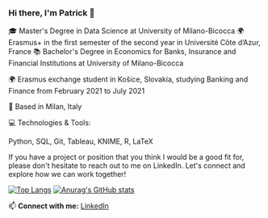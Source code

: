 ### Hi there, I'm Patrick 👋





🎓 Master's Degree in Data Science at University of Milano-Bicocca
🌍  Erasmus+ in the first semester of the second year in Université Côte d’Azur, France
📚 Bachelor's Degree in Economics for Banks, Insurance and Financial Institutions at University of  Milano-Bicocca

🌍 Erasmus exchange student in Košice, Slovakia, studying Banking and Finance from February 2021 to July 2021

📍 Based in Milan, Italy


💻 Technologies & Tools:

Python, SQL, Git, Tableau, KNIME, R, LaTeX





If you have a project or position that you think I would be a good fit for, please don't hesitate to reach out to me on LinkedIn.
Let's connect and explore how we can work together!

[![Top Langs](https://github-readme-stats.vercel.app/api/top-langs/?username=patrickk00)](https://github.com/anuraghazra/github-readme-stats)
[![Anurag's GitHub stats](https://github-readme-stats.vercel.app/api?username=patrickk00)](https://github.com/anuraghazra/github-readme-stats)







📫 **Connect with me:** [LinkedIn](https://www.linkedin.com/in/patrickkcosta/)

